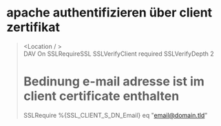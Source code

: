 # apache authentifizieren über client zertifikat

> <Location / >                                                            
> DAV On 
> SSLRequireSSL 
> SSLVerifyClient required 
> SSLVerifyDepth  2 
> # Bedinung e-mail adresse ist im client certificate enthalten
> SSLRequire %{SSL_CLIENT_S_DN_Email}  eq "email@domain.tld"
> </Location>
